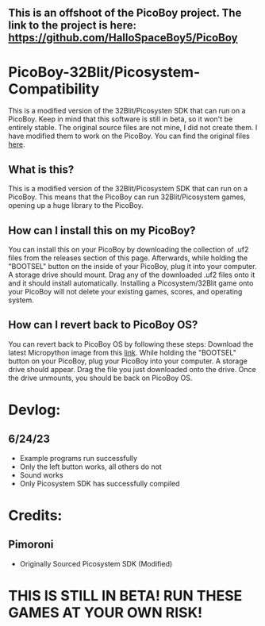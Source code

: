 ## This is an offshoot of the PicoBoy project. The link to the project is here: https://github.com/HalloSpaceBoy5/PicoBoy

# PicoBoy-32Blit/Picosystem-Compatibility
This is a modified version of the 32Blit/Picosysten SDK that can run on a PicoBoy. Keep in mind that this software is still in beta, so it won't be entirely stable. The original source files are not mine, I did not create them. I have modified them to work on the PicoBoy. You can find the original files [here](https://github.com/pimoroni/picosystem/tree/main).

## What is this?
This is a modified version of the 32Blit/Picosystem SDK that can run on a PicoBoy. This means that the PicoBoy can run 32Blit/Picosystem games, opening up a huge library to the PicoBoy. 

## How can I install this on my PicoBoy?
You can install this on your PicoBoy by downloading the collection of .uf2 files from the releases section of this page. Afterwards, while holding the "BOOTSEL" button on the inside of your PicoBoy, plug it into your computer. A storage drive should mount. Drag any of the downloaded .uf2 files onto it and it should install automatically. Installing a Picosystem/32Blit game onto your PicoBoy will not delete your existing games, scores, and operating system.

## How can I revert back to PicoBoy OS?
You can revert back to PicoBoy OS by following these steps: Download the latest Micropython image from this [link](https://micropython.org/download/rp2-pico/). While holding the "BOOTSEL" button on your PicoBoy, plug your PicoBoy into your computer. A storage drive should appear. Drag the file you just downloaded onto the drive. Once the drive unmounts, you should be back on PicoBoy OS.

# Devlog:
## 6/24/23
- Example programs run successfully
- Only the left button works, all others do not
- Sound works
- Only Picosystem SDK has successfully compiled

# Credits:
## Pimoroni
- Originally Sourced Picosystem SDK (Modified)
# THIS IS STILL IN BETA! RUN THESE GAMES AT YOUR OWN RISK!
